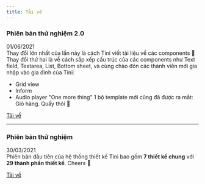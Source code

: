 ```yaml
---
title: Tải về
---
```

### Phiên bản thử nghiệm 2.0

01/06/2021 <br />
Thay đổi lớn nhất của lần này là cách Tini viết tài liệu về các components 🎉
Thay đổi thứ hai là về cách sắp xếp cấu trúc của các components như Text field, Textarea, List, Bottom sheet, và cùng chào đón các thành viên mới gia nhập vào gia đình của Tini:
- Grid view
- Inform
- Audio player
"One more thing" 1 bộ template mới cũng đã được ra mắt: Giỏ hàng.
Quẩy thôi 🎉

[Tải về](https://www.dropbox.com/s/puku3qo76v3el77/Tini%20v2%20Beta.fig?dl=1)


---


### Phiên bản thử nghiệm

30/03/2021 <br />
Phiên bản đầu tiên của hệ thống thiết kế Tini bao gồm **7 thiết kế chung** với **29 thành phần thiết kế**.
Cheers 🎉

[Tải về](https://www.dropbox.com/s/m9b73pny02wbosf/Tiny%20v.Beta.fig?dl=1)
